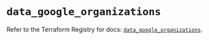# `data_google_organizations`

Refer to the Terraform Registry for docs: [`data_google_organizations`](https://registry.terraform.io/providers/hashicorp/google-beta/6.33.0/docs/data-sources/google_organizations).
